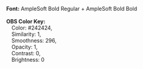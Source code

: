 **Font:** AmpleSoft Bold Regular + AmpleSoft Bold Bold <br/>
<br/>
**OBS Color Key:**<br/>
&emsp;Color: #242424, <br/>
&emsp;Similarity: 1, <br/>
&emsp;Smoothness: 296, <br/>
&emsp;Opacity: 1, <br/>
&emsp;Contrast: 0, <br/>
&emsp;Brightness: 0
